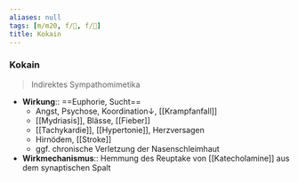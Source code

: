 ```yaml
---
aliases: null
tags: [m/m20, f/🍄, f/💭]
title: Kokain
---
```

### Kokain
> Indirektes Sympathomimetika
- **Wirkung**:: ==Euphorie, Sucht==
	- Angst, Psychose, Koordination↓, [[Krampfanfall]]
	- [[Mydriasis]], Blässe, [[Fieber]]
	- [[Tachykardie]], [[Hypertonie]], Herzversagen
	- Hirnödem, [[Stroke]]
	- ggf. chronische Verletzung der Nasenschleimhaut
- **Wirkmechanismus**:: Hemmung des Reuptake von [[Katecholamine]] aus dem synaptischen Spalt
